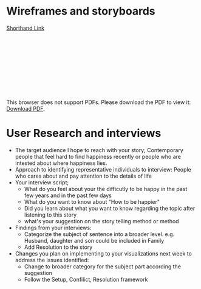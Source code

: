 
# Wireframes and storyboards
<a href="https://app.shorthand.com/organisations/JSrgFWI7zn/stories/taYpidi7wD">Shorthand Link</a>

<object data="./final_project.pdf" type="application/pdf" width="100%" height="100%">
    <embed src="./final_project.pdf">
        <p>This browser does not support PDFs. Please download the PDF to view it: <a href="https://app.shorthand.com/organisations/JSrgFWI7zn/stories/taYpidi7wD">Download PDF</a>.</p>
    </embed>
</object>




# User Research and interviews

* The target audience I hope to reach with your story; Contemporary people that feel hard to find happiness recently or people who are intested about where happiness lies.
* Approach to identifying representative individuals to interview: People who cares about and pay attention to the details of life
* Your interview script; 
  *  What do you feel about your the difficutly to be happy in the past few years and in the past few days
  *  What do you want to know about "How to be happier"
  *  Did you learn about what you want to know regarding the topic after listening to this story
  *  what's your suggestion on the story telling method or method
* Findings from your interviews: 
  * Categorize the subject of sentence into a broader level. e.g. Husband, daughter and son could be included in Family 
  * Add Resolution to the story
* Changes you plan on implementing to your visualizations next week to address the issues identified:
  * Change to broader category for the subject part according the suggestion
  * Follow the Setup, Confilict, Resolution framework
